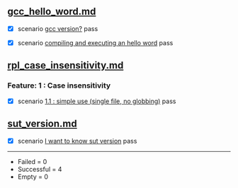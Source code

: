 
## [gcc_hello_word.md](..\docs\examples\gcc_hello_word.md)  

  - [X] scenario [gcc version?](..\docs\examples\gcc_hello_word.md) pass  

  - [X] scenario [compiling and executing an hello word](..\..\..\docs\examples\gcc_hello_word.md) pass  


## [rpl_case_insensitivity.md](..\docs\examples\rpl_case_insensitivity.md)  

  ### Feature: 1 : Case insensitivity  

  - [X] scenario [1.1 : simple use (single file, no globbing)](..\docs\examples\rpl_case_insensitivity.md) pass  


## [sut_version.md](..\docs\examples\sut_version.md)  

  - [X] scenario [I want to know sut version](..\docs\examples\sut_version.md) pass  


------------------
- Failed     =  0
- Successful =  4
- Empty      =  0
